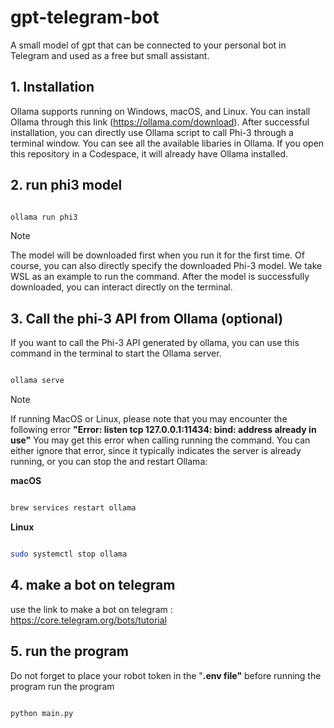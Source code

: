 # gpt-telegram-bot
A small model of gpt that can be connected to your personal bot in Telegram and used as a free but small assistant.
## 1. Installation
Ollama supports running on Windows, macOS, and Linux. You can install Ollama through this link (https://ollama.com/download). After successful installation, you can directly use Ollama script to call Phi-3 through a terminal window. You can see all the available libaries in Ollama. If you open this repository in a Codespace, it will already have Ollama installed.
## 2. run phi3 model
```bash

ollama run phi3

```
> [!NOTE]
> The model will be downloaded first when you run it for the first time. Of course, you can also directly specify the downloaded Phi-3 model. We take WSL as an example to run the command. After the model is successfully downloaded, you can interact directly on the terminal.
## 3. Call the phi-3 API from Ollama (optional)

If you want to call the Phi-3 API generated by ollama, you can use this command in the terminal to start the Ollama server.

```bash

ollama serve

```

> [!NOTE]
> If running MacOS or Linux, please note that you may encounter the following error **"Error: listen tcp 127.0.0.1:11434: bind: address already in use"** You may get this error when calling running the command. You can either ignore that error, since it typically indicates the server is already running, or you can stop the and restart Ollama:

**macOS**

```bash

brew services restart ollama

```

**Linux**

```bash

sudo systemctl stop ollama

```
## 4. make a bot on telegram
use the link to make a bot on telegram : https://core.telegram.org/bots/tutorial
## 5. run the program
Do not forget to place your robot token in the "**.env file"** before running the program
run the program 
```bash

python main.py

```
